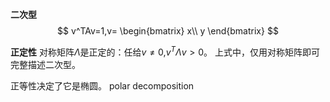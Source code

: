**二次型**
$$
v^TAv=1,v=
\begin{bmatrix}
x\\ y
\end{bmatrix}
$$

**正定性**
对称矩阵$\Lambda$是正定的：任给$v\neq 0$,$v^T \Lambda v>0$。
上式中，仅用对称矩阵即可完整描述二次型。

正等性决定了它是椭圆。
polar decomposition